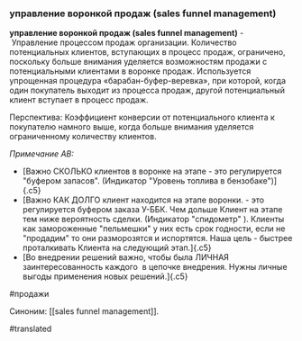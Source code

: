 ### управление воронкой продаж (sales funnel management)

**управление воронкой продаж (sales funnel management)** -  Управление процессом продаж организации. Количество потенциальных клиентов, вступающих в процесс продаж, ограничено, поскольку больше внимания уделяется возможностям продажи с потенциальными клиентами в воронке продаж. Используется упрощенная процедура «барабан-буфер-веревка», при которой, когда один покупатель выходит из процесса продаж, другой потенциальный клиент вступает в процесс продаж.

Перспектива: Коэффициент конверсии от потенциального клиента к покупателю намного выше, когда больше внимания уделяется ограниченному количеству клиентов.

*Примечание АВ:*

-   [Важно СКОЛЬКО клиентов в воронке на этапе - это регулируется "буфером запасов". (Индикатор "Уровень топлива в бензобаке")]{.c5}
-   [Важно КАК ДОЛГО клиент находится на этапе воронки. - это регулируется буфером заказа У-ББК. Чем дольше Клиент на этапе тем ниже вероятность сделки. (Индикатор "спидометр" ). Клиенты как замороженные "пельмешки" у них есть срок годности, если не "продадим" то они разморозятся и испортятся. Наша цель - быстрее проталкивать Клиента на следующий этап.]{.c5}
-   [Во внедрении решений важно, чтобы была ЛИЧНАЯ заинтересованность каждого  в цепочке внедрения. Нужны личные выгоды применения новых решений.]{.c5}

#продажи

Синоним: [[sales funnel management]].

#translated
